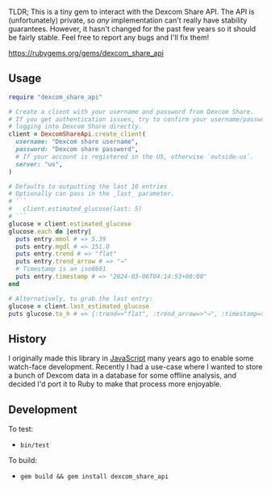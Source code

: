 TLDR; This is a tiny gem to interact with the Dexcom Share API. The API is
(unfortunately) private, so _any_ implementation can't really have stability
guarantees. However, it hasn't changed for the past few years so it should be
fairly stable. Feel free to report any bugs and I'll fix them!

https://rubygems.org/gems/dexcom_share_api

## Usage
```ruby
require "dexcom_share_api"

# Create a client with your username and password from Dexcom Share.
# If you get authentication issues, try to confirm your username/password by
# logging into Dexcom Share directly.
client = DexcomShareApi.create_client(
  username: "Dexcom share username",
  password: "Dexcom share password",
  # If your account is registered in the US, otherwise `outside-us`.
  server: "us",
)

# Defaults to outputting the last 10 entries
# Optionally can pass in the _last_ parameter.
# ```
#   client.estimated_glucose(last: 5)
# ```
glucose = client.estimated_glucose
glucose.each do |entry|
  puts entry.mmol # => 5.39
  puts entry.mgdl # => 151.0
  puts entry.trend # => "flat"
  puts entry.trend_arrow # => "→"
  # Timestamp is an iso8601
  puts entry.timestamp # => "2024-03-06T04:14:53+00:00"
end

# Alternatively, to grab the last entry:
glucose = client.last_estimated_glucose
puts glucose.to_h # => {:trend=>"flat", :trend_arrow=>"→", :timestamp=>"2024-03-06T04:14:53+00:00", :mmol=>8.39, :mgdl=>151.0}
```

## History
I originally made this library in
[JavaScript](https://github.com/aud/dexcom-share-api) many years ago to enable
some watch-face development. Recently I had a use-case where I wanted to store
a bunch of Dexcom data in a database for some offline analysis, and decided I'd
port it to Ruby to make that process more enjoyable.

## Development

To test:
* `bin/test`

To build:
* `gem build && gem install dexcom_share_api`
